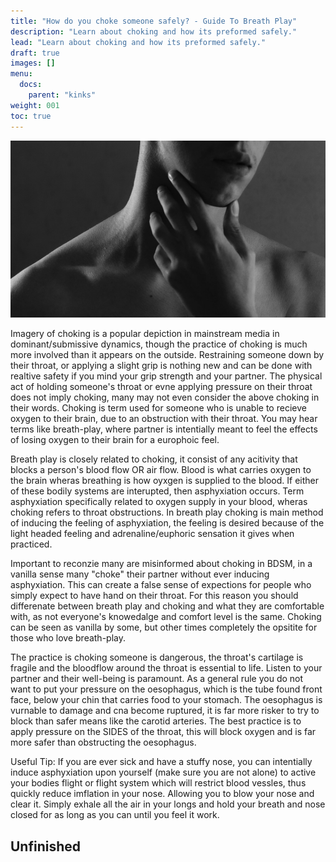 ```yaml
---
title: "How do you choke someone safely? - Guide To Breath Play"
description: "Learn about choking and how its preformed safely."
lead: "Learn about choking and how its preformed safely."
draft: true
images: []
menu:
  docs:
    parent: "kinks"
weight: 001
toc: true
---
```


![Image](luiz-rogerio-nunes-XEQAQwaAAC0-unsplash.jpg)

Imagery of choking is a popular depiction in mainstream media in dominant/submissive dynamics, though the practice of choking is much more involved than it appears on the outside. Restraining someone down by their throat, or applying a slight grip is nothing new and can be done with realtive safety if you mind your grip strength and your partner. The physical act of holding someone's throat or evne applying pressure on their throat does not imply choking, many may not even consider the above choking in their words. Choking is term used for someone who is unable to recieve oxygen to their brain, due to an obstruction with their throat. You may hear terms like breath-play, where partner is intentially meant to feel the effects of losing oxygen to their brain for a europhoic feel.

Breath play is closely related to choking, it consist of any acitivity that blocks a person's blood flow OR air flow. Blood is what carries oxygen to the brain wheras breathing is how oyxgen is supplied to the blood. If either of these bodily systems are interupted, then asphyxiation occurs. Term asphyxiation specifically related to oxygen supply in your blood, wheras choking refers to throat obstructions. In breath play choking is main method of inducing the feeling of asphyxiation, the feeling is desired because of the light headed feeling and adrenaline/euphoric sensation it gives when practiced.

Important to reconzie many are misinformed about choking in BDSM, in a vanilla sense many "choke" their partner without ever inducing asphyxiation. This can create a false sense of expections for people who simply expect to have hand on their throat. For this reason you should differenate between breath play and choking and what they are comfortable with, as not everyone's knowedalge and comfort level is the same. Choking can be seen as vanilla by some, but other times completely the opsitite for those who love breath-play.

The practice is choking someone is dangerous, the throat's cartilage is fragile and the bloodflow around the throat is essential to life. Listen to your partner and their well-being is paramount. As a general rule you do not want to put your pressure on the oesophagus, which is the tube found front face, below your chin that carries food to your stomach. The oesophagus is vurnable to damage and cna become ruptured, it is far more risker to try to block than safer means like the carotid arteries. The best practice is to apply pressure on the SIDES of the throat, this will block oxygen and is far more safer than obstructing the oesophagus.

Useful Tip: If you are ever sick and have a stuffy nose, you can intentially induce asphyxiation upon yourself (make sure you are not alone) to active your bodies flight or flight system which will restrict blood vessles, thus quickly reduce imflation in your nose. Allowing you to blow your nose and clear it. Simply exhale all the air in your longs and hold your breath and nose closed for as long as you can until you feel it work.

## Unfinished
